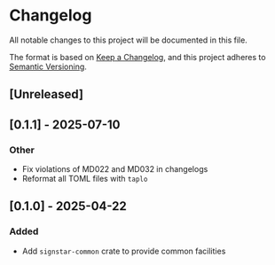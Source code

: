 # Changelog

All notable changes to this project will be documented in this file.

The format is based on [Keep a Changelog](https://keepachangelog.com/en/1.0.0/),
and this project adheres to [Semantic Versioning](https://semver.org/spec/v2.0.0.html).

## [Unreleased]

## [0.1.1] - 2025-07-10

### Other

- Fix violations of MD022 and MD032 in changelogs
- Reformat all TOML files with `taplo`

## [0.1.0] - 2025-04-22

### Added

- Add `signstar-common` crate to provide common facilities
